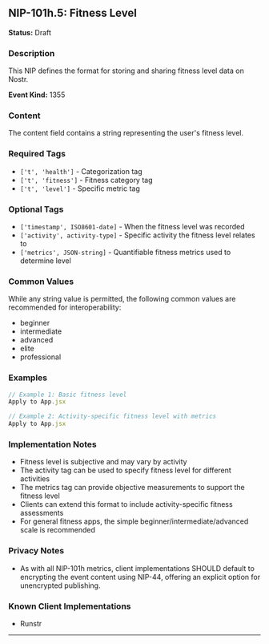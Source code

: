 ## NIP-101h.5: Fitness Level

**Status:** Draft

### Description

This NIP defines the format for storing and sharing fitness level data on Nostr.

**Event Kind:** 1355

### Content

The content field contains a string representing the user's fitness level.

### Required Tags

- `['t', 'health']` - Categorization tag
- `['t', 'fitness']` - Fitness category tag
- `['t', 'level']` - Specific metric tag

### Optional Tags

- `['timestamp', ISO8601-date]` - When the fitness level was recorded
- `['activity', activity-type]` - Specific activity the fitness level relates to
- `['metrics', JSON-string]` - Quantifiable fitness metrics used to determine level

### Common Values

While any string value is permitted, the following common values are recommended for interoperability:
- beginner
- intermediate
- advanced
- elite
- professional

### Examples

```jsx
// Example 1: Basic fitness level
Apply to App.jsx

// Example 2: Activity-specific fitness level with metrics
Apply to App.jsx
```

### Implementation Notes

- Fitness level is subjective and may vary by activity
- The activity tag can be used to specify fitness level for different activities
- The metrics tag can provide objective measurements to support the fitness level
- Clients can extend this format to include activity-specific fitness assessments
- For general fitness apps, the simple beginner/intermediate/advanced scale is recommended

### Privacy Notes
- As with all NIP-101h metrics, client implementations SHOULD default to encrypting the event content using NIP-44, offering an explicit option for unencrypted publishing.

### Known Client Implementations
- Runstr

--- 